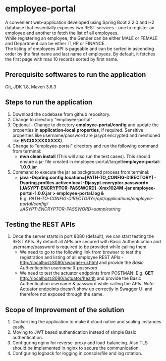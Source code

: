 # employee-portal
A convenient web-application developed using Spring Boot 2.2.0 and H2 database that essentially exposes two REST services - one to register an employee and another to fetch the list of all employees.<br/>
While registering an employee, the Gender can be either MALE or FEMALE and Department can be either IT,HR or FINANCE.<br/>
The listing of employees API is pageable and can be sorted in ascending order by the first name and last name of employees. By default, it fetches the first page with max 10 records sorted by first name.

## Prerequisite softwares to run the application
Git, JDK 1.8, Maven 3.6.3

## Steps to run the application
1. Download the codebase from github repository.
2. Change to directory "employee-portal" 
3. Optional - Change to directory **employee-portal/config** and update the properties in **application-local.properties**, if required. Sensitive properties like username/password are jasypt encrypted and mentioned like **ENC(XXXXXXXXX)**.
4. Change to "employee-portal" directory and run the following command from terminal:
     - 	**mvn clean install** (This will also run the test cases). This should ensure a jar file created in employee-portal/target/**employee-portal-1.0.0.jar**
5. Command to execute the jar as background process from terminal: 
      -   **java -Dspring.config.location=[PATH-TO_CONFIG-DIRECTORY] -Dspring.profiles.active=local -Djasypt.encryptor.password=[JASYPT-ENCRYPTOR-PASSWORD] -Xmx1024M -jar employee-portal-1.0.0.jar > employee-portal.log &**<br/>
         E.g. *PATH-TO-CONFIG-DIRECTORY=/opt/applications/employee-portal/config/* <br/> 
         		 *JASYPT-ENCRYPTOR-PASSWORD=samplestring*
 
## Testing the REST APIs
1. Once the server starts in port 8080 (default), we can start testing the REST APIs. By default all APIs are secured with Basic Authentication and username/password is required to be provided while calling them. 
     -   We need to go to the following link from browser to test the registration and listing of all employee REST APIs - <http://localhost:8080/swagger-ui.html> and provide the *Basic Authentication username & password*.
    -   We need to test the actuator endpoints from POSTMAN: E.g. **GET** <http://localhost:8080/actuator/health> and provide the Basic Authentication username & password while calling the APIs.
    *Note:* Actuator endpoints doesn't show up correctly in Swagger UI and therefore not exposed through the same.
    
## Scope of Improvement of the solution
1. Dockerizing the application to make it cloud native and scaling instances easily.
2. Moving to JWT based authentication instead of simple Basic authentication.
3. Configuring nginx for reverse-proxy and load-balancing. Also TLS should be implemented in nginx to secure the communication.
4. Configuring logback for logging in console/file and log rotation.